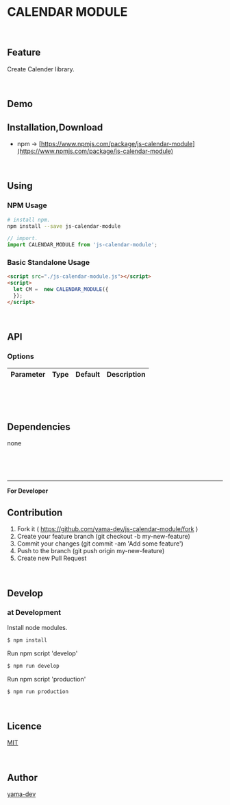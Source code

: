 # CALENDAR MODULE

<br>

## Feature

Create Calender library.

<br>

## Demo

## Installation,Download

- npm -> [https://www.npmjs.com/package/js-calendar-module](https://www.npmjs.com/package/js-calendar-module)

<br>

## Using

### NPM Usage

``` bash
# install npm.
npm install --save js-calendar-module
```

``` javascript
// import.
import CALENDAR_MODULE from 'js-calendar-module';
```

### Basic Standalone Usage

``` html
<script src="./js-calendar-module.js"></script>
<script>
  let CM =  new CALENDAR_MODULE({
  });
</script>
```

<br>

## API

### Options

| Parameter | Type   | Default      | Description |
| :---      | :---:  | :---:        | :---        |

<br><br><br>

## Dependencies

none

<br><br><br>

___

**For Developer**

## Contribution

1. Fork it ( https://github.com/yama-dev/js-calendar-module/fork )
2. Create your feature branch (git checkout -b my-new-feature)
3. Commit your changes (git commit -am 'Add some feature')
4. Push to the branch (git push origin my-new-feature)
5. Create new Pull Request

<br>

## Develop

### at Development

Install node modules.

``` bash
$ npm install
```

Run npm script 'develop'

``` bash
$ npm run develop
```

Run npm script 'production'

``` bash
$ npm run production
```

<br>

## Licence

[MIT](https://github.com/yama-dev/js-calendar-module/blob/master/LICENSE)

<br>

## Author

[yama-dev](https://github.com/yama-dev)

